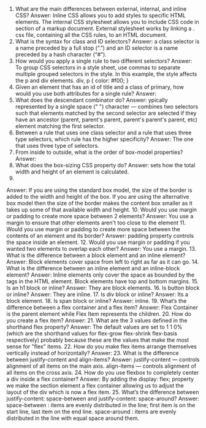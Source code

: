1. What are the main differences between external, internal, and inline CSS?
Answer: Inline CSS allows you to add styles to specific HTML elements. The internal CSS stylesheet allows you to include CSS code in <head> section of a markup document. External stylesheet works by linking a . css file, containing all the CSS rules, to an HTML document.
2. What is the syntax for class and ID selectors?
Answer: a class selector is a name preceded by a full stop (“.”) and an ID selector is a name preceded by a hash character (“#”).
3. How would you apply a single rule to two different selectors?
Answer: To group CSS selectors in a style sheet, use commas to separate multiple grouped selectors in the style. In this example, the style affects the p and div elements. div, p { color: #f00; }
4. Given an element that has an id of title and a class of primary, how would you use both
    attributes for a single rule?
Answer:
5. What does the descendant combinator do?
Answer: ypically represented by a single space (" ") character — combines two selectors such that elements matched by the second selector are selected if they have an ancestor (parent, parent's parent, parent's parent's parent, etc) element matching the first selector.
6. Between a rule that uses one class selector and a rule that uses three type selectors,
which rule has the higher specificity?
Answer: The one that uses three type of selectors.
7. From inside to outside, what is the order of box-model properties?
Answer:
8. What does the box-sizing CSS property do?
Answer: sets how the total width and height of an element is calculated.
9. 
Answer: If you are using the standard box model, the size of the border is added to the width and height of the box. If you are using the alternative box model then the size of the border makes the content box smaller as it takes up some of that available width and height.
10. Would you use margin or padding to create more space between 2 elements?
Answer: You use a margin to ensure that other elements aren't too close to the element
11. Would you use margin or padding to create more space between the contents of an
    element and its border?
Answer: padding property controls the space inside an element.
12. Would you use margin or padding if you wanted two elements to overlap each other?
Answer: You use a margin.
13. What is the difference between a block element and an inline element?
Answer: Block elements cover space from left to right as far as it can go.
14. What is the difference between an inline element and an inline-block element?
Answer: Inline elements only cover the space as bounded by the tags in the HTML element. Block elements have top and bottom margins.
15. Is an h1 block or inline? 
Answer: They are block elements.
16. Is button block or inline?
Answer: They are inline.
17. Is div block or inline?
Answer: Its a block element.
18. Is span block or inline?
Answer: inline.
19. What’s the difference between a flex container and a flex item?
Answer: Flex Container is the parent element while Flex Item represents the children.
20. How do you create a flex item?
Answer:
21. What are the 3 values defined in the shorthand flex property?
Answer: The default values are set to 1 1 0% (which are the shorthand values for flex-grow flex-shrink flex-basis respectively) probably because these are the values that make the most sense for "flex" items.
22. How do you make flex items arrange themselves vertically instead of horizontally?
Answer:
23. What is the difference between justify-content and align-items?
Answer: justify-content — controls alignment of all items on the main axis. align-items — controls alignment of all items on the cross axis.
24. How do you use flexbox to completely center a div inside a flex container?
Answer: By adding the display: flex; property we make the section element a flex container allowing us to adjust the layout of the div which is now a flex item.
25. What’s the difference between justify-content: space-between and justify-content:
space-around?
Answer: space-between : items are evenly distributed in the line; first item is on the start line, last item on the end line. space-around : items are evenly distributed in the line with equal space around them.

